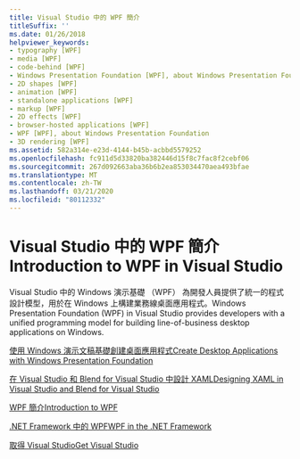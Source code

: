 ```yaml
---
title: Visual Studio 中的 WPF 簡介
titleSuffix: ''
ms.date: 01/26/2018
helpviewer_keywords:
- typography [WPF]
- media [WPF]
- code-behind [WPF]
- Windows Presentation Foundation [WPF], about Windows Presentation Foundation
- 2D shapes [WPF]
- animation [WPF]
- standalone applications [WPF]
- markup [WPF]
- 2D effects [WPF]
- browser-hosted applications [WPF]
- WPF [WPF], about Windows Presentation Foundation
- 3D rendering [WPF]
ms.assetid: 582a314e-e23d-4144-b45b-acbbd5579252
ms.openlocfilehash: fc911d5d33820ba382446d15f8c7fac8f2cebf06
ms.sourcegitcommit: 267d092663aba36b6b2ea853034470aea493bfae
ms.translationtype: MT
ms.contentlocale: zh-TW
ms.lasthandoff: 03/21/2020
ms.locfileid: "80112332"
---
```

# <a name="introduction-to-wpf-in-visual-studio"></a><span data-ttu-id="a1619-102">Visual Studio 中的 WPF 簡介</span><span class="sxs-lookup"><span data-stu-id="a1619-102">Introduction to WPF in Visual Studio</span></span>
<span data-ttu-id="a1619-103">Visual Studio 中的 Windows 演示基礎 （WPF） 為開發人員提供了統一的程式設計模型，用於在 Windows 上構建業務線桌面應用程式。</span><span class="sxs-lookup"><span data-stu-id="a1619-103">Windows Presentation Foundation (WPF) in Visual Studio provides developers with a unified programming model for building line-of-business desktop applications on Windows.</span></span>  
  
 [<span data-ttu-id="a1619-104">使用 Windows 演示文稿基礎創建桌面應用程式</span><span class="sxs-lookup"><span data-stu-id="a1619-104">Create Desktop Applications with Windows Presentation Foundation</span></span>](/visualstudio/designers/create-modern-desktop-applications-with-windows-presentation-foundation)  

 [<span data-ttu-id="a1619-105">在 Visual Studio 和 Blend for Visual Studio 中設計 XAML</span><span class="sxs-lookup"><span data-stu-id="a1619-105">Designing XAML in Visual Studio and Blend for Visual Studio</span></span>](/visualstudio/designers/designing-xaml-in-visual-studio)  
  
 [<span data-ttu-id="a1619-106">WPF 簡介</span><span class="sxs-lookup"><span data-stu-id="a1619-106">Introduction to WPF</span></span>](../introduction-to-wpf.md)  
  
 [<span data-ttu-id="a1619-107">.NET Framework 中的 WPF</span><span class="sxs-lookup"><span data-stu-id="a1619-107">WPF in the .NET Framework</span></span>](../index.md)  
  
 [<span data-ttu-id="a1619-108">取得 Visual Studio</span><span class="sxs-lookup"><span data-stu-id="a1619-108">Get Visual Studio</span></span>](https://aka.ms/vsdownload?utm_source=mscom&utm_campaign=msdocs)

